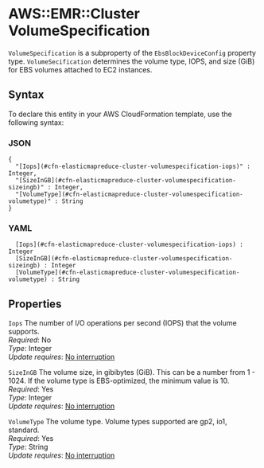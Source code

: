 # AWS::EMR::Cluster VolumeSpecification<a name="aws-properties-elasticmapreduce-cluster-volumespecification"></a>

`VolumeSpecification` is a subproperty of the `EbsBlockDeviceConfig` property type\. `VolumeSecification` determines the volume type, IOPS, and size \(GiB\) for EBS volumes attached to EC2 instances\.

## Syntax<a name="aws-properties-elasticmapreduce-cluster-volumespecification-syntax"></a>

To declare this entity in your AWS CloudFormation template, use the following syntax:

### JSON<a name="aws-properties-elasticmapreduce-cluster-volumespecification-syntax.json"></a>

```
{
  "[Iops](#cfn-elasticmapreduce-cluster-volumespecification-iops)" : Integer,
  "[SizeInGB](#cfn-elasticmapreduce-cluster-volumespecification-sizeingb)" : Integer,
  "[VolumeType](#cfn-elasticmapreduce-cluster-volumespecification-volumetype)" : String
}
```

### YAML<a name="aws-properties-elasticmapreduce-cluster-volumespecification-syntax.yaml"></a>

```
﻿  [Iops](#cfn-elasticmapreduce-cluster-volumespecification-iops) : Integer
﻿  [SizeInGB](#cfn-elasticmapreduce-cluster-volumespecification-sizeingb) : Integer
﻿  [VolumeType](#cfn-elasticmapreduce-cluster-volumespecification-volumetype) : String
```

## Properties<a name="aws-properties-elasticmapreduce-cluster-volumespecification-properties"></a>

`Iops`  <a name="cfn-elasticmapreduce-cluster-volumespecification-iops"></a>
The number of I/O operations per second \(IOPS\) that the volume supports\.  
*Required*: No  
*Type*: Integer  
*Update requires*: [No interruption](https://docs.aws.amazon.com/AWSCloudFormation/latest/UserGuide/using-cfn-updating-stacks-update-behaviors.html#update-no-interrupt)

`SizeInGB`  <a name="cfn-elasticmapreduce-cluster-volumespecification-sizeingb"></a>
The volume size, in gibibytes \(GiB\)\. This can be a number from 1 \- 1024\. If the volume type is EBS\-optimized, the minimum value is 10\.  
*Required*: Yes  
*Type*: Integer  
*Update requires*: [No interruption](https://docs.aws.amazon.com/AWSCloudFormation/latest/UserGuide/using-cfn-updating-stacks-update-behaviors.html#update-no-interrupt)

`VolumeType`  <a name="cfn-elasticmapreduce-cluster-volumespecification-volumetype"></a>
The volume type\. Volume types supported are gp2, io1, standard\.  
*Required*: Yes  
*Type*: String  
*Update requires*: [No interruption](https://docs.aws.amazon.com/AWSCloudFormation/latest/UserGuide/using-cfn-updating-stacks-update-behaviors.html#update-no-interrupt)